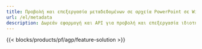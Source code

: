 ```yaml
---
title: Προβολή και επεξεργασία μεταδεδομένων σε αρχεία PowerPoint σε Windows, Linux και macOS
url: /el/metadata
description: Δωρεάν εφαρμογή και API για προβολή και επεξεργασία ιδιοτήτων εγγράφου PPT και PPTX
---
```


{{< blocks/products/pf/agp/feature-solution >}} 

